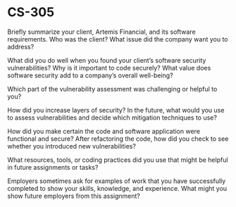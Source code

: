 # CS-305

Briefly summarize your client, Artemis Financial, and its software requirements. Who was the client? What issue did the company want you to address?


What did you do well when you found your client’s software security vulnerabilities? Why is it important to code securely? What value does software security add to a company’s overall well-being?


Which part of the vulnerability assessment was challenging or helpful to you?


How did you increase layers of security? In the future, what would you use to assess vulnerabilities and decide which mitigation techniques to use?


How did you make certain the code and software application were functional and secure? After refactoring the code, how did you check to see whether you introduced new vulnerabilities?


What resources, tools, or coding practices did you use that might be helpful in future assignments or tasks?


Employers sometimes ask for examples of work that you have successfully completed to show your skills, knowledge, and experience. What might you show future employers from this assignment?


